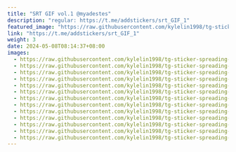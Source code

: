 ```yaml
---
title: "SRT GIF vol.1 @myadestes"
description: "regular: https://t.me/addstickers/srt_GIF_1"
featured_image: "https://raw.githubusercontent.com/kylelin1998/tg-sticker-spreading-worldwide-images/main/img/b93382da-2016-45f6-b8f4-7b68f33b63d9.jpg"
link: "https://t.me/addstickers/srt_GIF_1"
weight: 3
date: 2024-05-08T08:14:37+08:00
images:
  - https://raw.githubusercontent.com/kylelin1998/tg-sticker-spreading-worldwide-images/main/img/b93382da-2016-45f6-b8f4-7b68f33b63d9.jpg
  - https://raw.githubusercontent.com/kylelin1998/tg-sticker-spreading-worldwide-images/main/img/ebb75d14-33ad-44ab-99c8-6219adacb976.jpg
  - https://raw.githubusercontent.com/kylelin1998/tg-sticker-spreading-worldwide-images/main/img/9d3dcee9-5edf-4f3e-bd38-9cbc17083f53.jpg
  - https://raw.githubusercontent.com/kylelin1998/tg-sticker-spreading-worldwide-images/main/img/cdfed4db-a281-41c6-bf69-26b59e1bebdd.jpg
  - https://raw.githubusercontent.com/kylelin1998/tg-sticker-spreading-worldwide-images/main/img/04c24659-787b-44b8-8e67-c3ceecf4d95b.jpg
  - https://raw.githubusercontent.com/kylelin1998/tg-sticker-spreading-worldwide-images/main/img/6323cf1a-3936-45e1-8e59-689bf066b6b7.jpg
  - https://raw.githubusercontent.com/kylelin1998/tg-sticker-spreading-worldwide-images/main/img/2a3ea470-4a8e-43aa-aad5-9b5a809d509d.jpg
  - https://raw.githubusercontent.com/kylelin1998/tg-sticker-spreading-worldwide-images/main/img/3c49fe7c-07e7-4bb2-8fb5-10c14c28b516.jpg
  - https://raw.githubusercontent.com/kylelin1998/tg-sticker-spreading-worldwide-images/main/img/db7fb3fe-b11c-4203-9a20-8ff088082cb1.jpg
  - https://raw.githubusercontent.com/kylelin1998/tg-sticker-spreading-worldwide-images/main/img/0f88a983-3a13-43f4-8781-473238c5d874.jpg
  - https://raw.githubusercontent.com/kylelin1998/tg-sticker-spreading-worldwide-images/main/img/888ddf2f-c3ac-46d1-864f-381439ca4a92.jpg
  - https://raw.githubusercontent.com/kylelin1998/tg-sticker-spreading-worldwide-images/main/img/6c5d2c38-3ff1-4e10-9be7-ee92c94f10db.jpg
  - https://raw.githubusercontent.com/kylelin1998/tg-sticker-spreading-worldwide-images/main/img/9cfce214-34a8-4fde-bdfa-936224da382d.jpg
---
```

